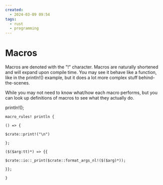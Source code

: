 ```yaml
---
created:
  - 2024-03-09 09:54
tags:
  - rust
  - programming
---
```

# Macros

Macros are denoted with the "!" character.  Macros are naturally shortened and will expand upon compile time.  You may see it behave like a function, like in the println!() example, but it does a lot more complex stuff behind-the-scenes.

While you may not need to know what/how each macro performs, but you can look up definitions of macros to see what they actually do.

println!();
```
macro_rules! println {

() => {

$crate::print!("\n")

};

($($arg:tt)*) => {{

$crate::io::_print($crate::format_args_nl!($($arg)*));

}};

}
```
